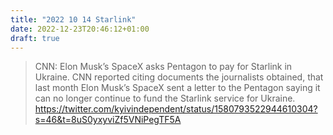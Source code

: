 ```yaml
---
title: "2022 10 14 Starlink"
date: 2022-12-23T20:46:12+01:00
draft: true
---
```

> CNN: Elon Musk’s SpaceX asks Pentagon to pay for Starlink in Ukraine. CNN reported citing documents the journalists obtained, that last month Elon Musk’s SpaceX sent a letter to the Pentagon saying it can no longer continue to fund the Starlink service for Ukraine.
https://twitter.com/kyivindependent/status/1580793522944610304?s=46&t=8uS0yxyviZf5VNiPegTF5A